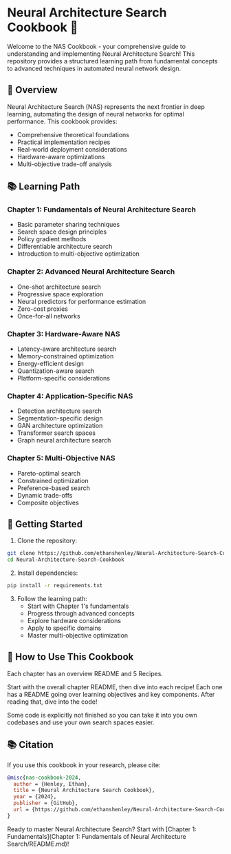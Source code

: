 # Neural Architecture Search Cookbook 🧬

Welcome to the NAS Cookbook - your comprehensive guide to understanding and implementing Neural Architecture Search! This repository provides a structured learning path from fundamental concepts to advanced techniques in automated neural network design.

## 🌟 Overview

Neural Architecture Search (NAS) represents the next frontier in deep learning, automating the design of neural networks for optimal performance. This cookbook provides:

- Comprehensive theoretical foundations
- Practical implementation recipes
- Real-world deployment considerations
- Hardware-aware optimizations
- Multi-objective trade-off analysis

## 📚 Learning Path

### Chapter 1: Fundamentals of Neural Architecture Search
- Basic parameter sharing techniques
- Search space design principles
- Policy gradient methods
- Differentiable architecture search
- Introduction to multi-objective optimization

### Chapter 2: Advanced Neural Architecture Search
- One-shot architecture search
- Progressive space exploration
- Neural predictors for performance estimation
- Zero-cost proxies
- Once-for-all networks

### Chapter 3: Hardware-Aware NAS
- Latency-aware architecture search
- Memory-constrained optimization
- Energy-efficient design
- Quantization-aware search
- Platform-specific considerations

### Chapter 4: Application-Specific NAS
- Detection architecture search
- Segmentation-specific design
- GAN architecture optimization
- Transformer search spaces
- Graph neural architecture search

### Chapter 5: Multi-Objective NAS
- Pareto-optimal search
- Constrained optimization
- Preference-based search
- Dynamic trade-offs
- Composite objectives

## 🚀 Getting Started

1. Clone the repository:

```bash
git clone https://github.com/ethanshenley/Neural-Architecture-Search-Cookbook 
cd Neural-Architecture-Search-Cookbook
```

2. Install dependencies:
```bash
pip install -r requirements.txt
```

3. Follow the learning path:
   - Start with Chapter 1's fundamentals
   - Progress through advanced concepts
   - Explore hardware considerations
   - Apply to specific domains
   - Master multi-objective optimization

## 📖 How to Use This Cookbook

Each chapter has an overview README and 5 Recipes.

Start with the overall chapter README, then dive into each recipe! Each one has a README going
over learning objectives and key components. After reading that, dive into the code!

Some code is explicitly not finished so you can take it into you own codebases and 
use your own search spaces easier.

## 📚 Citation

If you use this cookbook in your research, please cite:

```bibtex
@misc{nas-cookbook-2024,
  author = {Henley, Ethan},
  title = {Neural Architecture Search Cookbook},
  year = {2024},
  publisher = {GitHub},
  url = {https://github.com/ethanshenley/Neural-Architecture-Search-Cookbook}
}
```

Ready to master Neural Architecture Search? Start with [Chapter 1: Fundamentals](Chapter 1: Fundamentals of Neural Architecture Search/README.md)!